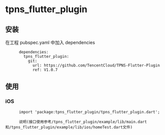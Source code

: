# tpns_flutter_plugin

## 安装
在工程 pubspec.yaml 中加入 dependencies
```
      dependencies:
        tpns_flutter_plugin:
          git:
            url: https://github.com/TencentCloud/TPNS-Flutter-Plugin
            ref: V1.0.7
```


## 使用

###  iOS
```
      import 'package:tpns_flutter_plugin/tpns_flutter_plugin.dart';
      
      说明(接口使用参考/tpns_flutter_plugin/example/lib/main.dart和/tpns_flutter_plugin/example/lib/ios/homeTest.dart文件)
```   


